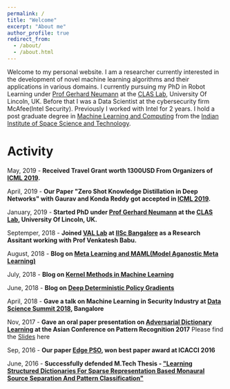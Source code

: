 ```yaml
---
permalink: /
title: "Welcome"
excerpt: "About me"
author_profile: true
redirect_from:
  - /about/
  - /about.html
---
```


Welcome to my personal website. I am a researcher currently interested in the development of novel machine learning algorithms and their applications in various domains. I currently pursuing my PhD in Robot Learning under [Prof Gerhard Neumann](https://www.ias.informatik.tu-darmstadt.de/Team/GerhardNeumann) at the [CLAS Lab](www.computational-learning.net), University Of Lincoln, UK. Before that I was a Data Scientist at the cybersecurity firm McAfee(Intel Security). Previously I worked with Intel for 2 years. I hold a post graduate degree in [Machine Learning and Computing](https://www.iist.ac.in/departments/mathematics-academics) from the [Indian Institute of Space Science and Technology](https://www.iist.ac.in/).

Activity
========
May, 2019 - **Received Travel Grant worth 1300USD From Organizers of [ICML 2019](https://icml.cc/).**

April, 2019 - **Our Paper "Zero Shot Knowledge Distillation in Deep Networks" with Gaurav and Konda Reddy got accepted in [ICML 2019](https://icml.cc/).**

January, 2019 - **Started PhD under [Prof Gerhard Neumann](https://www.ias.informatik.tu-darmstadt.de/Team/GerhardNeumann) at the [CLAS Lab](www.computational-learning.net), University Of Lincoln, UK.**

Septemper, 2018 - **Joined [VAL Lab](http://val.serc.iisc.ernet.in/valweb/people.html) at [IISc Bangalore](https://iisc.ac.in/) as a Research Assitant working with Prof Venkatesh Babu.**

August, 2018 - **Blog on [Meta Learning and MAML(Model Aganostic Meta Learning)](https://vaisakh-shaj.github.io/posts/2018/08/MAML/)**

July, 2018 - **Blog on [Kernel Methods in Machine Learning](https://vaisakh-shaj.github.io/posts/2018/07/KernelMethods/)**

June, 2018 - **Blog on [Deep Deterministic Policy Gradients](https://vaisakh-shaj.github.io/posts/2018/06/DDPG/)**

April, 2018 - **Gave a talk on Machine Learning in Security Industry at [Data Science Summit 2018](https://www.productleadership.com/data-science-summit-2018-agenda/), Bangalore**

Nov, 2017 - **Gave an oral paper presentation on [Adversarial Dictionary Learning](https://arxiv.org/pdf/1712.00640.pdf) at the Asian Conference on Pattern Recognition 2017**
Please find the [Slides](../files/ACPR-307.pptx) here

Sep, 2016 - **Our paper [Edge PSO](https://ieeexplore.ieee.org/document/7732022), won best paper award at ICACCI 2016**

June, 2016 - **Successfully defended M.Tech Thesis - ["Learning Structured Dictionaries For Sparse
Representation Based Monaural Source
Separation And Pattern Classification"](https://drive.google.com/file/d/1eSeNvyWnJfVp7RBM6m3gK1e7vfjjtBYX/view)**

